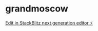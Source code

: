 # grandmoscow

[Edit in StackBlitz next generation editor ⚡️](https://stackblitz.com/~/github.com/sashicus/grandmoscow)